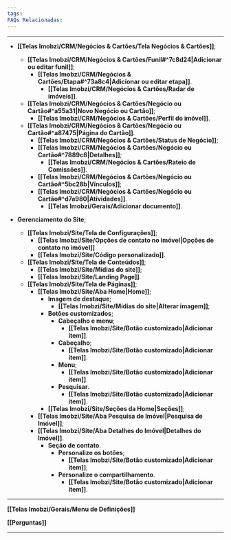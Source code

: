 ```yaml
---
tags:
FAQs Relacionadas:
---
```

---
- **[[Telas Imobzi/CRM/Negócios & Cartões/Tela Negócios & Cartões]]**;
	- **[[Telas Imobzi/CRM/Negócios & Cartões/Funil#^7c8d24|Adicionar ou editar funil]]**;
		- **[[Telas Imobzi/CRM/Negócios & Cartões/Etapa#^73a8c4|Adicionar ou editar etapa]]**.
			- **[[Telas Imobzi/CRM/Negócios & Cartões/Radar de imóveis]]**.
	- **[[Telas Imobzi/CRM/Negócios & Cartões/Negócio ou Cartão#^a55a31|Novo Negócio ou Cartão]]**;
		- **[[Telas Imobzi/CRM/Negócios & Cartões/Perfil do imóvel]]**.
	- **[[Telas Imobzi/CRM/Negócios & Cartões/Negócio ou Cartão#^a87475|Página do Cartão]]**.
		- **[[Telas Imobzi/CRM/Negócios & Cartões/Status de Negócio]]**;
		- **[[Telas Imobzi/CRM/Negócios & Cartões/Negócio ou Cartão#^7889c6|Detalhes]]**;
			- **[[Telas Imobzi/CRM/Negócios & Cartões/Rateio de Comissões]]**.
		- **[[Telas Imobzi/CRM/Negócios & Cartões/Negócio ou Cartão#^5bc28b|Vínculos]]**;
		- **[[Telas Imobzi/CRM/Negócios & Cartões/Negócio ou Cartão#^d7a980|Atividades]]**.
			- **[[Telas Imobzi/Gerais/Adicionar documento]]**.

- **Gerenciamento do Site**;
	- **[[Telas Imobzi/Site/Tela de Configurações]]**;
		- **[[Telas Imobzi/Site/Opções de contato no imóvel|Opções de contato no imóvel]]**
		- **[[Telas Imobzi/Site/Código personalizado]]**.
	- **[[Telas Imobzi/Site/Tela de Conteúdos]]**;
		- **[[Telas Imobzi/Site/Mídias do site]]**;
		- **[[Telas Imobzi/Site/Landing Page]]**.
	- **[[Telas Imobzi/Site/Tela de Páginas]]**;
		- **[[Telas Imobzi/Site/Aba Home|Home]]**;
			- **Imagem de destaque**;
				- **[[Telas Imobzi/Site/Mídias do site|Alterar imagem]]**;
			- **Botões customizados**;
				- **Cabeçalho e menu**;
					- **[[Telas Imobzi/Site/Botão customizado|Adicionar item]]**.
				- **Cabeçalho**;
					- **[[Telas Imobzi/Site/Botão customizado|Adicionar item]]**.
				- **Menu**;
					- **[[Telas Imobzi/Site/Botão customizado|Adicionar item]]**.
				- **Pesquisar**.
					- **[[Telas Imobzi/Site/Botão customizado|Adicionar item]]**.
			- **[[Telas Imobzi/Site/Seções da Home|Seções]]**;
		- **[[Telas Imobzi/Site/Aba Pesquisa de Imóvel|Pesquisa de Imóvel]]**;
		- **[[Telas Imobzi/Site/Aba Detalhes do Imóvel|Detalhes do Imóvel]]**.
			- **Seção de contato**.
				- **Personalize os botões**;
					- **[[Telas Imobzi/Site/Botão customizado|Adicionar item]]**;
				- **Personalize o compartilhamento**.
					- **[[Telas Imobzi/Site/Botão customizado|Adicionar item]]**.
---

**[[Telas Imobzi/Gerais/Menu de Definições]]**

**[[Perguntas]]**

---
